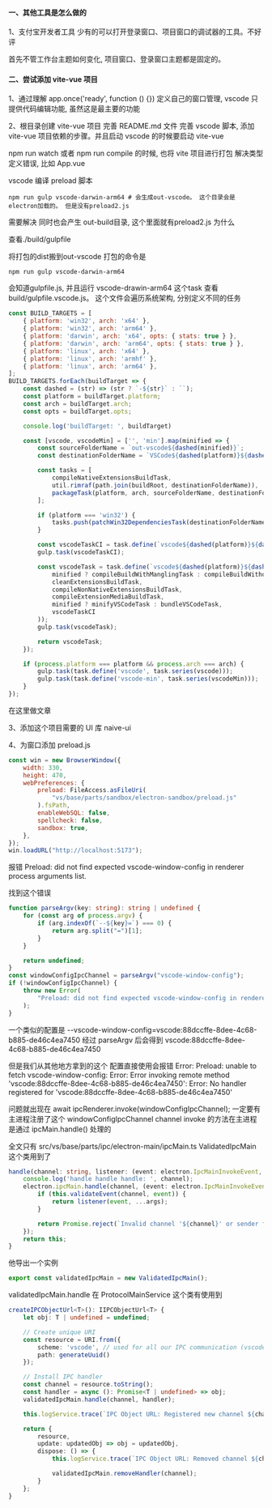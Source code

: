 #### 一、其他工具是怎么做的

1、支付宝开发者工具
少有的可以打开登录窗口、项目窗口的调试器的工具。不好评

首先不管工作台主题如何变化, 项目窗口、登录窗口主题都是固定的。

#### 二、尝试添加 vite-vue 项目

1、通过理解 app.once('ready', function () {})
定义自己的窗口管理, vscode 只提供代码编辑功能, 虽然这是最主要的功能

2、根目录创建 vite-vue 项目
完善 README.md 文件
完善 vscode 脚本, 添加 vite-vue 项目依赖的步骤。并且启动 vscode 的时候要启动 vite-vue


npm run watch 或者 npm run compile 的时候, 也将 vite 项目进行打包
解决类型定义错误, 比如 App.vue


vscode 编译 preload 脚本
```shell
npm run gulp vscode-darwin-arm64 # 会生成out-vscode。 这个目录会是electron加载的。 但是没有preload2.js
```
需要解决
同时也会产生 out-build目录, 这个里面就有preload2.js
为什么

查看./build/gulpfile

将打包的dist搬到out-vscode
打包的命令是
```shell
npm run gulp vscode-darwin-arm64
```
会知道gulpfile.js, 并且运行 vscode-drawin-arm64 这个task
查看build/gulpfile.vscode.js。 这个文件会遍历系统架构, 分别定义不同的任务
```js
const BUILD_TARGETS = [
	{ platform: 'win32', arch: 'x64' },
	{ platform: 'win32', arch: 'arm64' },
	{ platform: 'darwin', arch: 'x64', opts: { stats: true } },
	{ platform: 'darwin', arch: 'arm64', opts: { stats: true } },
	{ platform: 'linux', arch: 'x64' },
	{ platform: 'linux', arch: 'armhf' },
	{ platform: 'linux', arch: 'arm64' },
];
BUILD_TARGETS.forEach(buildTarget => {
	const dashed = (str) => (str ? `-${str}` : ``);
	const platform = buildTarget.platform;
	const arch = buildTarget.arch;
	const opts = buildTarget.opts;

	console.log('buildTarget: ', buildTarget)

	const [vscode, vscodeMin] = ['', 'min'].map(minified => {
		const sourceFolderName = `out-vscode${dashed(minified)}`;
		const destinationFolderName = `VSCode${dashed(platform)}${dashed(arch)}`;

		const tasks = [
			compileNativeExtensionsBuildTask,
			util.rimraf(path.join(buildRoot, destinationFolderName)),
			packageTask(platform, arch, sourceFolderName, destinationFolderName, opts)
		];

		if (platform === 'win32') {
			tasks.push(patchWin32DependenciesTask(destinationFolderName));
		}

		const vscodeTaskCI = task.define(`vscode${dashed(platform)}${dashed(arch)}${dashed(minified)}-ci`, task.series(...tasks));
		gulp.task(vscodeTaskCI);

		const vscodeTask = task.define(`vscode${dashed(platform)}${dashed(arch)}${dashed(minified)}`, task.series(
			minified ? compileBuildWithManglingTask : compileBuildWithoutManglingTask,
			cleanExtensionsBuildTask,
			compileNonNativeExtensionsBuildTask,
			compileExtensionMediaBuildTask,
			minified ? minifyVSCodeTask : bundleVSCodeTask,
			vscodeTaskCI
		));
		gulp.task(vscodeTask);

		return vscodeTask;
	});

	if (process.platform === platform && process.arch === arch) {
		gulp.task(task.define('vscode', task.series(vscode)));
		gulp.task(task.define('vscode-min', task.series(vscodeMin)));
	}
});
```
在这里做文章




3、添加这个项目需要的 UI 库
naive-ui

4、为窗口添加 preload.js

```js
const win = new BrowserWindow({
	width: 330,
	height: 470,
	webPreferences: {
		preload: FileAccess.asFileUri(
			"vs/base/parts/sandbox/electron-sandbox/preload.js"
		).fsPath,
		enableWebSQL: false,
		spellcheck: false,
		sandbox: true,
	},
});
win.loadURL("http://localhost:5173");
```

报错 Preload: did not find expected vscode-window-config in renderer process arguments list.

找到这个错误

```ts
function parseArgv(key: string): string | undefined {
	for (const arg of process.argv) {
		if (arg.indexOf(`--${key}=`) === 0) {
			return arg.split("=")[1];
		}
	}

	return undefined;
}
const windowConfigIpcChannel = parseArgv("vscode-window-config");
if (!windowConfigIpcChannel) {
	throw new Error(
		"Preload: did not find expected vscode-window-config in renderer process arguments list."
	);
}
```

一个类似的配置是 --vscode-window-config=vscode:88dccffe-8dee-4c68-b885-de46c4ea7450
经过 parseArgv 后会得到 vscode:88dccffe-8dee-4c68-b885-de46c4ea7450

但是我们从其他地方拿到的这个 配置直接使用会报错
Error: Preload: unable to fetch vscode-window-config: Error: Error invoking remote method 'vscode:88dccffe-8dee-4c68-b885-de46c4ea7450': Error: No handler registered for 'vscode:88dccffe-8dee-4c68-b885-de46c4ea7450'

问题就出现在 await ipcRenderer.invoke(windowConfigIpcChannel);
一定要有主进程注册了这个 windowConfigIpcChannel channel
invoke 的方法在主进程是通过 ipcMain.handle() 处理的

全文只有 src/vs/base/parts/ipc/electron-main/ipcMain.ts ValidatedIpcMain 这个类用到了

```ts
handle(channel: string, listener: (event: electron.IpcMainInvokeEvent, ...args: any[]) => Promise<unknown>): this {
	console.log('handle handle handle: ', channel);
	electron.ipcMain.handle(channel, (event: electron.IpcMainInvokeEvent, ...args: any[]) => {
		if (this.validateEvent(channel, event)) {
			return listener(event, ...args);
		}

		return Promise.reject(`Invalid channel '${channel}' or sender for ipcMain.handle() usage.`);
	});
	return this;
}
```

他导出一个实例

```ts
export const validatedIpcMain = new ValidatedIpcMain();
```

validatedIpcMain.handle
在 ProtocolMainService 这个类有使用到

```ts
createIPCObjectUrl<T>(): IIPCObjectUrl<T> {
	let obj: T | undefined = undefined;

	// Create unique URI
	const resource = URI.from({
		scheme: 'vscode', // used for all our IPC communication (vscode:<channel>)
		path: generateUuid()
	});

	// Install IPC handler
	const channel = resource.toString();
	const handler = async (): Promise<T | undefined> => obj;
	validatedIpcMain.handle(channel, handler);

	this.logService.trace(`IPC Object URL: Registered new channel ${channel}.`);

	return {
		resource,
		update: updatedObj => obj = updatedObj,
		dispose: () => {
			this.logService.trace(`IPC Object URL: Removed channel ${channel}.`);

			validatedIpcMain.removeHandler(channel);
		}
	};
}
```
